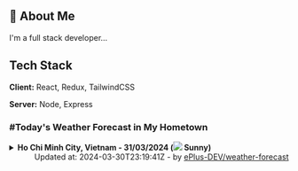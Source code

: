 ## 🚀 About Me
I'm a full stack developer...


## Tech Stack

**Client:** React, Redux, TailwindCSS

**Server:** Node, Express

### #Today's Weather Forecast in My Hometown



<details>
    <summary><b>Ho Chi Minh City, Vietnam - 31/03/2024 (<img src="https://cdn.weatherapi.com/weather/64x64/day/113.png" /> Sunny)</b>
    </summary>

    
<table>
    <tr>
        <th>Hour</th>
        <td>00:00</td><td>01:00</td><td>02:00</td><td>03:00</td><td>04:00</td><td>05:00</td><td>06:00</td><td>07:00</td><td>08:00</td><td>09:00</td><td>10:00</td><td>11:00</td><td>12:00</td><td>13:00</td><td>14:00</td><td>15:00</td><td>16:00</td><td>17:00</td><td>18:00</td><td>19:00</td><td>20:00</td><td>21:00</td><td>22:00</td><td>23:00</td>
    </tr>
    <tr>
        <th>Weather</th>
        <td><img src="https://cdn.weatherapi.com/weather/64x64/night/200.png"></img></td><td><img src="https://cdn.weatherapi.com/weather/64x64/night/116.png"></img></td><td><img src="https://cdn.weatherapi.com/weather/64x64/night/116.png"></img></td><td><img src="https://cdn.weatherapi.com/weather/64x64/night/113.png"></img></td><td><img src="https://cdn.weatherapi.com/weather/64x64/night/116.png"></img></td><td><img src="https://cdn.weatherapi.com/weather/64x64/night/116.png"></img></td><td><img src="https://cdn.weatherapi.com/weather/64x64/day/116.png"></img></td><td><img src="https://cdn.weatherapi.com/weather/64x64/day/116.png"></img></td><td><img src="https://cdn.weatherapi.com/weather/64x64/day/119.png"></img></td><td><img src="https://cdn.weatherapi.com/weather/64x64/day/116.png"></img></td><td><img src="https://cdn.weatherapi.com/weather/64x64/day/113.png"></img></td><td><img src="https://cdn.weatherapi.com/weather/64x64/day/116.png"></img></td><td><img src="https://cdn.weatherapi.com/weather/64x64/day/116.png"></img></td><td><img src="https://cdn.weatherapi.com/weather/64x64/day/116.png"></img></td><td><img src="https://cdn.weatherapi.com/weather/64x64/day/116.png"></img></td><td><img src="https://cdn.weatherapi.com/weather/64x64/day/116.png"></img></td><td><img src="https://cdn.weatherapi.com/weather/64x64/day/113.png"></img></td><td><img src="https://cdn.weatherapi.com/weather/64x64/day/113.png"></img></td><td><img src="https://cdn.weatherapi.com/weather/64x64/day/113.png"></img></td><td><img src="https://cdn.weatherapi.com/weather/64x64/night/113.png"></img></td><td><img src="https://cdn.weatherapi.com/weather/64x64/night/113.png"></img></td><td><img src="https://cdn.weatherapi.com/weather/64x64/night/113.png"></img></td><td><img src="https://cdn.weatherapi.com/weather/64x64/night/113.png"></img></td><td><img src="https://cdn.weatherapi.com/weather/64x64/night/116.png"></img></td>
    </tr>
    <tr>
        <th>Condition</th>
        <td width="200px">Thundery outbreaks in nearby</td><td width="200px">Partly Cloudy </td><td width="200px">Partly Cloudy </td><td width="200px">Clear </td><td width="200px">Partly Cloudy </td><td width="200px">Partly Cloudy </td><td width="200px">Partly cloudy</td><td width="200px">Partly Cloudy </td><td width="200px">Cloudy </td><td width="200px">Partly Cloudy </td><td width="200px">Sunny</td><td width="200px">Partly Cloudy </td><td width="200px">Partly Cloudy </td><td width="200px">Partly Cloudy </td><td width="200px">Partly Cloudy </td><td width="200px">Partly Cloudy </td><td width="200px">Sunny</td><td width="200px">Sunny</td><td width="200px">Sunny</td><td width="200px">Clear </td><td width="200px">Clear </td><td width="200px">Clear </td><td width="200px">Clear </td><td width="200px">Partly Cloudy </td>
    </tr>
    <tr>
        <th>Temperature</th>
        <td>28 °C</td><td>27.8 °C</td><td>27.5 °C</td><td>27.2 °C</td><td>27 °C</td><td>26.8 °C</td><td>28 °C</td><td>28 °C</td><td>29.8 °C</td><td>31.8 °C</td><td>34 °C</td><td>36.4 °C</td><td>37.8 °C</td><td>38.6 °C</td><td>37.4 °C</td><td>35.5 °C</td><td>35.4 °C</td><td>33.5 °C</td><td>30.7 °C</td><td>29.4 °C</td><td>28.9 °C</td><td>28.5 °C</td><td>28.2 °C</td><td>28.1 °C</td>
    </tr>
    <tr>
        <th>Wind</th>
        <td>11.2 kph</td><td>10.4 kph</td><td>9.7 kph</td><td>9 kph</td><td>9 kph</td><td>7.2 kph</td><td>3.6 kph</td><td>10.1 kph</td><td>10.8 kph</td><td>10.1 kph</td><td>8.6 kph</td><td>6.5 kph</td><td>6.8 kph</td><td>7.2 kph</td><td>14 kph</td><td>20.2 kph</td><td>20.9 kph</td><td>22.3 kph</td><td>23 kph</td><td>22.7 kph</td><td>19.8 kph</td><td>17.6 kph</td><td>12.2 kph</td><td>11.2 kph</td>
    </tr>
</table>

</details>

<div align="right">
    Updated at: 2024-03-30T23:19:41Z - by <a target="_blank"
        href="https://github.com/ePlus-DEV/weather-forecast">ePlus-DEV/weather-forecast</a>
</div>
